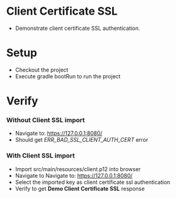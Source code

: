 # Client Certificate SSL
- Demonstrate client certificate SSL authentication.


# Setup
- Checkout the project
- Execute gradle bootRun to run the project

# Verify
### Without Client SSL import
- Navigate to: https://127.0.0.1:8080/
- Should get *ERR_BAD_SSL_CLIENT_AUTH_CERT* error
### With Client SSL import
- Import src/main/resources/client.p12 into browser
- Navigate to Navigate to: https://127.0.0.1:8080/
- Select the imported key as client certificate ssl authentication
- Verify to get **Demo Client Certificate SSL** response


